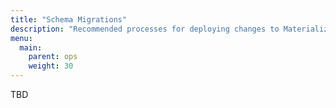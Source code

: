 ```yaml
---
title: "Schema Migrations"
description: "Recommended processes for deploying changes to Materialize"
menu:
  main:
    parent: ops
    weight: 30
---
```


TBD
